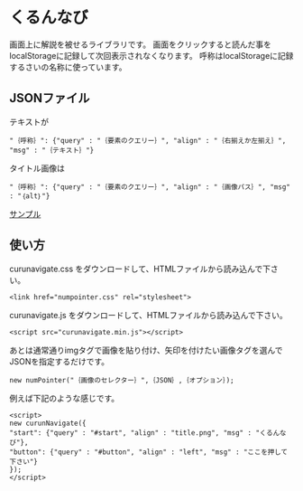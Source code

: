 くるんなび
=========

画面上に解説を被せるライブラリです。
画面をクリックすると読んだ事をlocalStorageに記録して次回表示されなくなります。
呼称はlocalStorageに記録するさいの名称に使っています。

JSONファイル
---------------------------------
テキストが

    "｛呼称｝": {"query" : "｛要素のクエリー｝", "align" : "｛右揃えか左揃え｝", "msg" : "｛テキスト｝"}

タイトル画像は

    "｛呼称｝": {"query" : "｛要素のクエリー｝", "align" : "｛画像パス｝", "msg" : "｛alt｝"}

[サンプル](https://tools.uda2.com/curunavigate/ "サンプル")

使い方
---------------------------------
curunavigate.css をダウンロードして、HTMLファイルから読み込んで下さい。

    <link href="numpointer.css" rel="stylesheet">
    
curunavigate.js をダウンロードして、HTMLファイルから読み込んで下さい。

    <script src="curunavigate.min.js"></script>

あとは通常通りimgタグで画像を貼り付け、矢印を付けたい画像タグを選んでJSONを指定するだけです。

	new numPointer("｛画像のセレクター｝",｛JSON｝,｛オプション｝);

例えば下記のような感じです。

    <script>
    new curunNavigate({
    "start": {"query" : "#start", "align" : "title.png", "msg" : "くるんなび"},
    "button": {"query" : "#button", "align" : "left", "msg" : "ここを押して下さい"}
    });
    </script>
